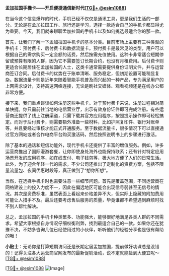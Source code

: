 **孟加拉国手機卡——开启便捷通信新时代[[TG💪+ @esim1088](https://t.me/s/esim1088)]**

在当今这个信息爆炸的时代，手机已经不仅仅是通讯工具，更是我们生活的一部分。无论是在孟加拉国工作、旅行还是学习，选择一款适合自己的手机卡都显得尤为重要。今天，我们就来聊聊孟加拉国的手机卡以及如何挑选最适合你的那一款。

首先，让我们了解一下孟加拉国手机卡的基本分类。目前市场上主要有三种类型的手机卡：预付费卡、后付费卡和数据流量卡。预付费卡是最常见的类型，用户可以根据自己的需求购买一定金额的话费，然后按需充值使用。这种卡非常适合短期停留或预算有限的人群，因为它不需要签订长期合约，也没有月租费用。后付费卡则更适合长期居住在孟加拉国的人士，这类卡通常需要提供身份证明文件，并与运营商签订合同。后付费卡的优势在于账单清晰、服务稳定，但初期设置可能稍显复杂。数据流量卡则是近年来随着智能手机普及而兴起的一种产品，专为满足用户的上网需求设计，支持高速网络连接，无论是刷社交媒体、观看视频还是在线办公都非常方便。

接下来，我们重点谈谈如何注册这些手机卡。对于预付费卡来说，注册过程相对简单快捷。你只需前往当地的电信营业厅，出示有效身份证件即可完成注册。有些运营商还提供了线上注册渠道，只需下载其官方应用程序，按照提示操作即可轻松搞定。而对于后付费卡，则需要额外准备一些材料，比如护照复印件、银行对账单等，并且要经过审核才能正式开通服务。至于数据流量卡，很多情况下可以直接通过官方网站或者合作电商平台购买激活码，然后按照说明书上的步骤进行激活。

除了基本的通话和短信功能外，现代手机卡还提供了丰富的增值服务。例如，许多运营商推出了国际漫游套餐，让你即使身处海外也能保持联系；还有针对特定应用场景开发的应用程序，如在线支付、电子钱包等，极大地方便了人们的日常生活。此外，为了迎合年轻一代的需求，不少公司还推出了定制化的资费方案，包括不限量流量包、夜间优惠时段等，真正做到了“想你所想”。

当然，在选择手机卡时也需要注意一些细节问题。首先是覆盖范围，不同运营商在网络建设上的投入力度不一，因此在偏远地区可能会出现信号弱甚至无信号的情况。其次是资费标准，虽然表面上看起来价格差异不大，但实际上隐藏的附加费用可能让人措手不及。最后还要考虑售后服务的质量，毕竟谁都不希望遇到麻烦时找不到人帮忙解决。

总之，孟加拉国的手机卡种类繁多、功能强大，能够很好地满足各类人群的不同需求。希望大家根据自身情况仔细权衡利弊，找到最适合自己的一款。如果你还在犹豫不决，不妨多咨询几位已经使用过的小伙伴，听听他们的经验分享也是很有帮助的哦！

**小贴士**：无论你是打算短期访问还是长期定居孟加拉国，提前做好功课总是没错的！记得关注各大运营商官网发布的最新促销活动，说不定就能捡到大便宜呢～[[TG💪+ @esim1088](https://t.me/s/esim1088)]

[[TG💪+ @esim1088](https://t.me/s/esim1088) ![Image](https://i.postimg.cc/4NQfJmqS/Snipaste-2025-05-13-00-14-12.png)]